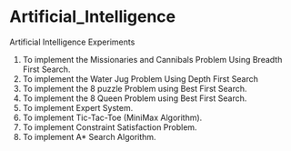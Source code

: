 # Artificial_Intelligence
Artificial Intelligence Experiments
1) To implement the Missionaries and Cannibals Problem Using Breadth First Search.
2) To implement the Water Jug Problem Using Depth First Search
3) To implement the 8 puzzle Problem using Best First Search.
4) To implement the 8 Queen Problem using Best First Search.
5) To implement Expert System.
6) To implement Tic-Tac-Toe (MiniMax Algorithm).
7) To implement Constraint Satisfaction Problem.
8) To implement A* Search Algorithm.
